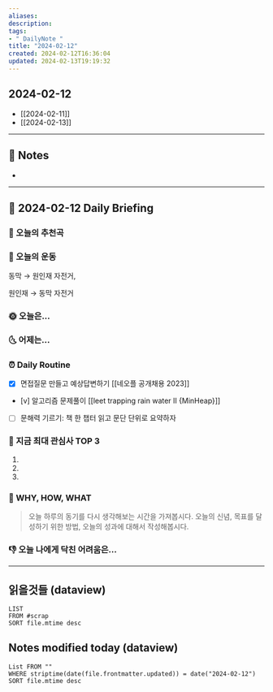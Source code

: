 ```yaml
---
aliases: 
description:
tags:
- " DailyNote "
title: "2024-02-12"
created: 2024-02-12T16:36:04
updated: 2024-02-13T19:19:32
---
```


## 2024-02-12

- [[2024-02-11]] 
- [[2024-02-13]]

---

## 📝 Notes

- 


---

## 📅 2024-02-12 Daily Briefing

### 🎵 오늘의 추천곡

### 🏃 오늘의 운동

동막 → 원인재 자전거, 

원인재 → 동막 자전거

### 🌞 오늘은...

### 🌜 어제는...

### ⏰ Daily Routine

- [x] 면접질문 만들고 예상답변하기 [[네오플 공개채용 2023]]
- [v] 알고리즘 문제풀이 [[leet trapping rain water II {MinHeap}]]
- [ ] 문해력 기르기: 책 한 챕터 읽고 문단 단위로 요약하자

### 🧠 지금 최대 관심사 TOP 3

1. 
2. 
3. 

### 🚀 WHY, HOW, WHAT

> 오늘 하루의 동기를 다시 생각해보는 시간을 가져봅시다. 오늘의 신념, 목표를 달성하기 위한 방법, 오늘의 성과에 대해서 작성해봅시다.

### 👎 오늘 나에게 닥친 어려움은...

---

## 읽을것들 (dataview)

```dataview
LIST
FROM #scrap
SORT file.mtime desc
```

## Notes modified today (dataview)

```dataview
List FROM "" 
WHERE striptime(date(file.frontmatter.updated)) = date("2024-02-12") 
SORT file.mtime desc
```
